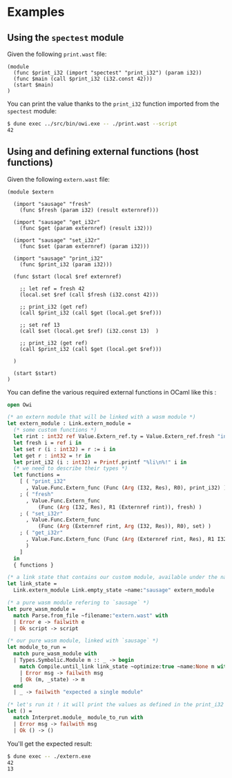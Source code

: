 # Examples

## Using the `spectest` module

Given the following `print.wast` file:

<!-- $MDX file=print.wast -->
```wast
(module
  (func $print_i32 (import "spectest" "print_i32") (param i32))
  (func $main (call $print_i32 (i32.const 42)))
  (start $main)
)
```

You can print the value thanks to the `print_i32` function imported from the `spectest` module:

```sh
$ dune exec ../src/bin/owi.exe -- ./print.wast --script
42
```

## Using and defining external functions (host functions)

Given the following `extern.wast` file:

<!-- $MDX file=extern.wast -->
```wast
(module $extern

  (import "sausage" "fresh"
    (func $fresh (param i32) (result externref)))

  (import "sausage" "get_i32r"
    (func $get (param externref) (result i32)))

  (import "sausage" "set_i32r"
    (func $set (param externref) (param i32)))

  (import "sausage" "print_i32"
    (func $print_i32 (param i32)))

  (func $start (local $ref externref)

    ;; let ref = fresh 42
    (local.set $ref (call $fresh (i32.const 42)))

    ;; print_i32 (get ref)
    (call $print_i32 (call $get (local.get $ref)))

    ;; set ref 13
    (call $set (local.get $ref) (i32.const 13)  )

    ;; print_i32 (get ref)
    (call $print_i32 (call $get (local.get $ref)))

  )

  (start $start)
)
```

You can define the various required external functions in OCaml like this :

<!-- $MDX file=extern.ml -->
```ocaml
open Owi

(* an extern module that will be linked with a wasm module *)
let extern_module : Link.extern_module =
  (* some custom functions *)
  let rint : int32 ref Value.Extern_ref.ty = Value.Extern_ref.fresh "int ref" in
  let fresh i = ref i in
  let set r (i : int32) = r := i in
  let get r : int32 = !r in
  let print_i32 (i : int32) = Printf.printf "%li\n%!" i in
  (* we need to describe their types *)
  let functions =
    [ ( "print_i32"
      , Value.Func.Extern_func (Func (Arg (I32, Res), R0), print_i32) )
    ; ( "fresh"
      , Value.Func.Extern_func
          (Func (Arg (I32, Res), R1 (Externref rint)), fresh) )
    ; ( "set_i32r"
      , Value.Func.Extern_func
          (Func (Arg (Externref rint, Arg (I32, Res)), R0), set) )
    ; ( "get_i32r"
      , Value.Func.Extern_func (Func (Arg (Externref rint, Res), R1 I32), get)
      )
    ]
  in
  { functions }

(* a link state that contains our custom module, available under the name `sausage` *)
let link_state =
  Link.extern_module Link.empty_state ~name:"sausage" extern_module

(* a pure wasm module refering to `sausage` *)
let pure_wasm_module =
  match Parse.from_file ~filename:"extern.wast" with
  | Error e -> failwith e
  | Ok script -> script

(* our pure wasm module, linked with `sausage` *)
let module_to_run =
  match pure_wasm_module with
  | Types.Symbolic.Module m :: _ -> begin
    match Compile.until_link link_state ~optimize:true ~name:None m with
    | Error msg -> failwith msg
    | Ok (m, _state) -> m
  end
  | _ -> failwith "expected a single module"

(* let's run it ! it will print the values as defined in the print_i32 function *)
let () =
  match Interpret.module_ module_to_run with
  | Error msg -> failwith msg
  | Ok () -> ()
```

You'll get the expected result:

```sh
$ dune exec -- ./extern.exe
42
13
```
